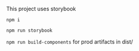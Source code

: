 This project uses storybook

`npm i`

`npm run storybook`

`npm run build-components` for prod artifacts in dist/
